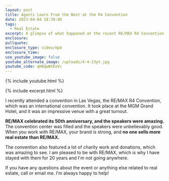 ```yaml
---
layout: post
title: Agents Learn From the Best at the R4 Convention
date: 2023-04-04 18:30:00
tags:
  - Real Estate
excerpt: A glimpse of what happened at the recent RE/MAX R4 Convention.
enclosure:
pullquote:
enclosure_type: video/mp4
enclosure_time:
use_youtube_image: false
youtube_alternate_image: /uploads/4-4-23yt.jpg
youtube_code: qH0qwWtEoVc
---
```

{% include youtube.html %}

{% include excerpt.html %}

I recently attended a convention in Las Vegas, the RE/MAX R4 Convention, which was an international convention. It took place at the MGM Grand Hotel, and it was an impressive venue with a great turnout.&nbsp;

**RE/MAX celebrated its 50th anniversary, and the speakers were amazing.** The convention center was filled and the speakers were unbelievably good. When you work with RE/MAX, your brand is strong, and **no one sells more real estate than RE/MAX.&nbsp;**

The convention also featured a lot of charity work and donations, which was amazing to see. I am pleased to be with RE/MAX, which is why I have stayed with them for 20 years and I'm not going anywhere.&nbsp;

If you have any questions about the event or anything else related to real estate, call or email me. I’m always happy to help!